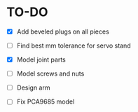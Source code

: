 # TO-DO

- [x] Add beveled plugs on all pieces
- [ ] Find best mm tolerance for servo stand
- [x] Model joint parts
- [ ] Model screws and nuts
- [ ] Design arm
- [ ] Fix PCA9685 model

